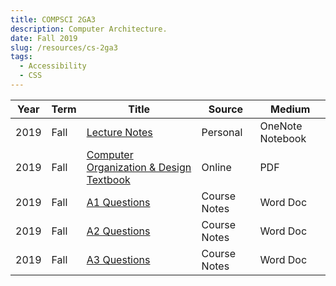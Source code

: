 ```yaml
---
title: COMPSCI 2GA3
description: Computer Architecture.
date: Fall 2019
slug: /resources/cs-2ga3
tags:
  - Accessibility
  - CSS
---
```


<table>
  <thead>
    <tr>
      <th>Year</th>
      <th>Term</th>
      <th>Title</th>
      <th class="hide-on-mobile">Source</th>
      <th class="hide-on-mobile">Medium</th>
    </tr>
  </thead>
  <tbody>
    <tr>
      <td class="overline date">2019</td>
      <td class="overline date">Fall</td>
      <td class="title">
       <a href="https://mcmasteru365-my.sharepoint.com/:o:/g/personal/kostiukb_mcmaster_ca/EhaL_9h-cJJEnXznDQz8VQsB_oNTVwmibUgYxYSb2GHdyA?e=7W3Ctt" target="_blank">
          Lecture Notes
        </a>
      </td>
      <td class="hide-on-mobile">Personal</td>
      <td class="overline hide-on-mobile">OneNote Notebook</td>
    </tr>
    <tr>
      <td class="overline date">2019</td>
      <td class="overline date">Fall</td>
      <td class="title">
       <a href="https://1drv.ms/b/s!Arov9257fZF6vDdGwMld_oDmp0R-" target="_blank">
          Computer Organization & Design Textbook
        </a>
      </td>
      <td class="hide-on-mobile">Online</td>
      <td class="overline hide-on-mobile">PDF</td>
    </tr>
    <tr>
      <td class="overline date">2019</td>
      <td class="overline date">Fall</td>
      <td class="title">
       <a href="https://1drv.ms/w/s!Arov9257fZF6vh16SF16p6UZ9qk1?e=BFxyOC" target="_blank">
          A1 Questions
        </a>
      </td>
      <td class="hide-on-mobile">Course Notes</td>
      <td class="overline hide-on-mobile">Word Doc</td>
    </tr>
    <tr>
      <td class="overline date">2019</td>
      <td class="overline date">Fall</td>
      <td class="title">
       <a href="https://1drv.ms/b/s!Arov9257fZF6vkHZoX8XTRXJe3Wo?e=3tP9au" target="_blank">
          A2 Questions
        </a>
      </td>
      <td class="hide-on-mobile">Course Notes</td>
      <td class="overline hide-on-mobile">Word Doc</td>
    </tr>
    <tr>
      <td class="overline date">2019</td>
      <td class="overline date">Fall</td>
      <td class="title">
       <a href="https://1drv.ms/b/s!Arov9257fZF6v30xLTzQGKIeOdS6?e=eP3DTS" target="_blank">
          A3 Questions
        </a>
      </td>
      <td class="hide-on-mobile">Course Notes</td>
      <td class="overline hide-on-mobile">Word Doc</td>
    </tr>
  </tbody>
</table>
